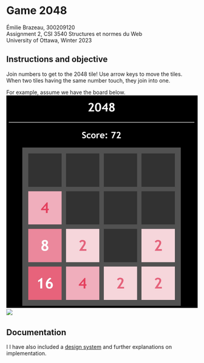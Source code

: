 # Game 2048
Émilie Brazeau, 300209120
</br>Assignment 2, CSI 3540 Structures et normes du Web
</br>University of Ottawa, Winter 2023

## Instructions and objective
Join numbers to get to the 2048 tile! Use arrow keys to move the tiles. When two tiles having the same number touch, they join into one.

For example, assume we have the board below.
![<img src="/docs/initialState.jpg" width="20"/>](/docs/initialState.jpg)
[<img src="image.png" width="250"/>](image.png)

## Documentation
I 
I have also included a [design system](/docs/design_system.md) and further explanations on implementation.
